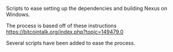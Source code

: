 Scripts to ease setting up the dependencies and building Nexus on Windows.

The process is based off of these instructions https://bitcointalk.org/index.php?topic=149479.0

Several scripts have been added to ease the process. 

